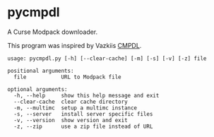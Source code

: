 # pycmpdl
A Curse Modpack downloader.

This program was inspired by Vazkiis [CMPDL](https://github.com/Vazkii/CMPDL).

```
usage: pycmpdl.py [-h] [--clear-cache] [-m] [-s] [-v] [-z] file

positional arguments:
  file           URL to Modpack file

optional arguments:
  -h, --help     show this help message and exit
  --clear-cache  clear cache directory
  -m, --multimc  setup a multimc instance
  -s, --server   install server specific files
  -v, --version  show version and exit
  -z, --zip      use a zip file instead of URL
```
